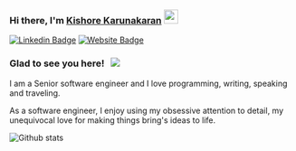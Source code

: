 ### Hi there, I'm <a href="https://gkassym.netlify.app" target="_blank">Kishore Karunakaran</a> <img src="https://media.giphy.com/media/hvRJCLFzcasrR4ia7z/giphy.gif" width="25px">

[![Linkedin Badge](https://img.shields.io/badge/-LinkedIn-0e76a8?style=flat-square&logo=Linkedin&logoColor=white)](https://linkedin.com/in/khekrn)
[![Website Badge](https://img.shields.io/badge/Website-3b5998?style=flat-square&logo=google-chrome&logoColor=white)](https://coding2fun.in/)

### Glad to see you here! &nbsp; ![](https://visitor-badge.glitch.me/badge?page_id=khekrn.khekrn)

I am a Senior software engineer and I love programming, writing, speaking and traveling.

As a software engineer, I enjoy using my obsessive attention to detail, my unequivocal love for making things bring's ideas to life.

![Github stats](https://github-readme-stats.vercel.app/api?username=khekrn&show_icons=true&theme=dracula&count_private=true) 

<!--
**khekrn/khekrn** is a ✨ _special_ ✨ repository because its `README.md` (this file) appears on your GitHub profile.

Here are some ideas to get you started:

- 🔭 I’m currently working on ...
- 🌱 I’m currently learning ...
- 👯 I’m looking to collaborate on ...
- 🤔 I’m looking for help with ...
- 💬 Ask me about ...
- 📫 How to reach me: ...
- 😄 Pronouns: ...
- ⚡ Fun fact: ...
-->
